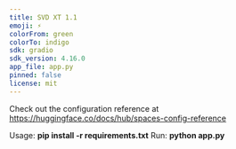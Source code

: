 ```yaml
---
title: SVD XT 1.1
emoji: ⚡
colorFrom: green
colorTo: indigo
sdk: gradio
sdk_version: 4.16.0
app_file: app.py
pinned: false
license: mit
---
```


Check out the configuration reference at https://huggingface.co/docs/hub/spaces-config-reference


Usage: **pip install -r requirements.txt**
Run: **python app.py**
